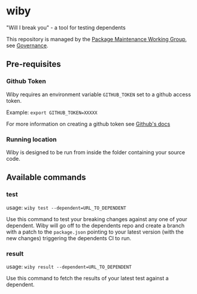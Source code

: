 # wiby

"Will I break you" - a tool for testing dependents

This repository is managed by the [Package Maintenance Working Group](https://github.com/nodejs/package-maintenance), see [Governance](https://github.com/nodejs/package-maintenance/blob/master/Governance.md).

## Pre-requisites

### Github Token

Wiby requires an environment variable `GITHUB_TOKEN` set to a github access token.

Example: `export GITHUB_TOKEN=XXXXX`

For more information on creating a github token see [Github's docs](https://docs.github.com/en/github/authenticating-to-github/creating-a-personal-access-token)

### Running location

Wiby is designed to be run from inside the folder containing your source code.

## Available commands

### test

usage: `wiby test --dependent=URL_TO_DEPENDENT`

Use this command to test your breaking changes against any one of your dependent. Wiby will go off to the dependents repo and create a branch with a patch to the `package.json` pointing to your latest version (with the new changes) triggering the dependents CI to run.

### result

usage: `wiby result --dependent=URL_TO_DEPENDENT`

Use this command to fetch the results of your latest test against a dependent.
